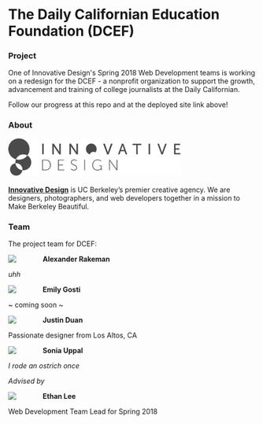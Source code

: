 # The Daily Californian Education Foundation (DCEF)

### Project

One of Innovative Design's Spring 2018 Web Development teams is working on a redesign for the DCEF - a nonprofit organization to support the growth, advancement and training of college journalists at the Daily Californian.

Follow our progress at this repo and at the deployed site link above!

### About

<img src="https://raw.githubusercontent.com/InnovativeDesign/innovativedesign.club/master/static/img/logo__fulltype.svg?sanitize=true" width="350" /><br><br>
[**Innovative Design**](https://innovativedesign.club)  is UC Berkeley’s premier creative agency. We are designers, photographers, and web developers together in a mission to Make Berkeley Beautiful.

### Team

The project team for DCEF:

<img src="https://i.imgur.com/XMCVPCE.png" width="70" align="left" /> **Alexander Rakeman**

_uhh_
<br/>

<img src="https://i.imgur.com/uH9Stn8.png" width="70" align="left" /> **Emily Gosti**

~ coming soon ~
<br/>

<img src="https://i.imgur.com/jhweeoQ.png" width="70" align="left" /> **Justin Duan**

Passionate designer from Los Altos, CA
<br/>

<img src="https://i.imgur.com/kCSjAIG.png" width="70" align="left" /> **Sonia Uppal**

_I rode an ostrich once_
<br/>

_Advised by_

<img src="https://i.imgur.com/bh49DUR.png" width="70" align="left" /> **Ethan Lee**

Web Development Team Lead for Spring 2018
<br/>



